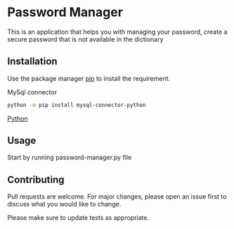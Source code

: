 # Password Manager

This is an application that helps you with managing your password, create a secure password that is not available in the dictionary

## Installation

Use the package manager [pip](https://pip.pypa.io/en/stable/) to install the requirement.

MySql connector

```bash
python -m pip install mysql-connector-python
```

[Python](https://www.python.org/)

## Usage

Start by running password-manager.py file

## Contributing

Pull requests are welcome. For major changes, please open an issue first to discuss what you would like to change.

Please make sure to update tests as appropriate.
